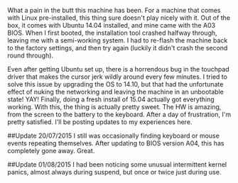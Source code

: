 <!-- 
.. title: Dell XPS 13 2015 Developer Edition
.. slug: dell-xps-13-2015-developer-edition
.. date: 2015-05-28 13:24:57 UTC-04:00
.. tags: 
.. category: 
.. link: 
.. description: 
.. type: text
-->

What a pain in the butt this machine has been.  For a machine that comes with
Linux pre-installed, this thing sure doesn't play nicely with it.  Out of the
box, it comes with Ubuntu 14.04 installed, and mine came with the A03 BIOS.
When I first booted, the installation tool crashed halfway through, leaving me
with a semi-working system.  I had to re-flash the machine back to the factory
settings, and then try again (luckily it didn't crash the second round through).  

Even after getting Ubuntu set up, there is a horrendous bug in the touchpad
driver that makes the cursor jerk wildly around every few minutes.  I tried to
solve this issue by upgrading the OS to 14.10, but that had the unfortunate
effect of nuking the networking and leaving the machine in an unbootable state!
YAY!  Finally, doing a fresh install of 15.04 actually got everything working.
With this, the thing is actually pretty sweet.  The HW is amazing, from the
screen to the battery to the keyboard.  After a day of frustration, I'm pretty
satisfied.  I'll be posting updates to my experiences here.

<!-- TEASER_END -->

##Update 20/07/2015
I still was occasionally finding keyboard or mouse events repeating themselves.
After updating to BIOS version A04, this has completely gone away.  Great.

##Update 01/08/2015
I had been noticing some unusual intermittent kernel panics, almost always
during suspend, but once or twice just during use.

